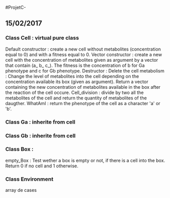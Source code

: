#ProjetC-
## 15/02/2017

### Class Cell : virtual pure class
Default constructor : create a new cell without metabolites (concentration equal to 0) and with a fitness equal to 0.
Vector constructor : create a new cell with the concentration of metabolites given as argument by a vector that contain (a_ b_ c_). The fitness is the concentration of b for Ga phenotype and c for Gb phenotype. 
Destructor : Delete the cell
metabolism : Change the level of metabolites into the cell depending on the concentration available its box (given as argument). Return a vector containing the new concentration of metabolites available in the box after the reaction of the cell occure. 
Cell_division : divide by two all the metabolites of the cell and return the quantity of metabolites of the daugther.
WhatAmI : return the phenotype of the cell as a character 'a' or 'b'.

### Class Ga : inherite from cell

### Class Gb : inherite from cell

### Class Box :
empty_Box : Test wether a box is empty or not, if there is a cell into the box. Return 0 if no cell and 1 otherwise.




### Class Environment 
array de cases

